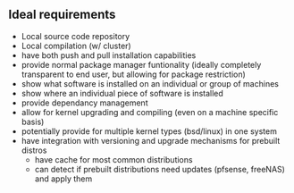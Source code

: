 
## Ideal requirements
-   Local source code repository
-   Local compilation (w/ cluster)
-   have both push and pull installation capabilities
-   provide normal package manager funtionality (ideally completely transparent
    to end user, but allowing for package restriction)
-   show what software is installed on an individual or group of machines
-   show where an individual piece of software is installed
-   provide dependancy management
-   allow for kernel upgrading and compiling (even on a machine specific basis)
-   potentially provide for multiple kernel types (bsd/linux) in one system
-   have integration with versioning and upgrade mechanisms for prebuilt distros
    -   have cache for most common distributions
    -   can detect if prebuilt distributions need updates (pfsense, freeNAS) and
        apply them
